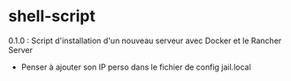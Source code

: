# shell-script

0.1.0 : Script d'installation d'un nouveau serveur avec Docker et le Rancher Server
- Penser à ajouter son IP perso dans le fichier de config jail.local
  